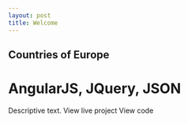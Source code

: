 ```yaml
---
layout: post
title: Welcome
---
```



## Countries of Europe
# AngularJS, JQuery, JSON
Descriptive text.
View live project
View code
